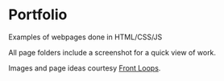 # Portfolio
Examples of webpages done in HTML/CSS/JS

All page folders include a screenshot for a quick view of work.


Images and page ideas courtesy [Front Loops](https://frontloops.io/).
